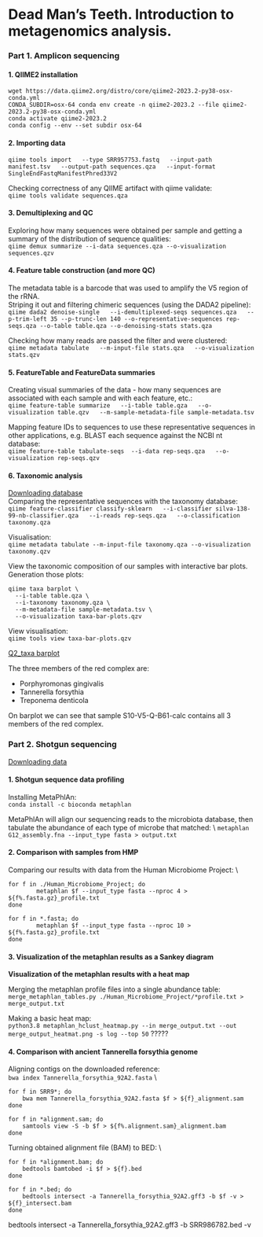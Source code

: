 # Dead Man’s Teeth. Introduction to metagenomics analysis.

### Part 1. Amplicon sequencing

#### 1. QIIME2 installation
```
wget https://data.qiime2.org/distro/core/qiime2-2023.2-py38-osx-conda.yml
CONDA_SUBDIR=osx-64 conda env create -n qiime2-2023.2 --file qiime2-2023.2-py38-osx-conda.yml
conda activate qiime2-2023.2
conda config --env --set subdir osx-64
```

#### 2. Importing data
`qiime tools import   --type SRR957753.fastq   --input-path manifest.tsv   --output-path sequences.qza   --input-format SingleEndFastqManifestPhred33V2`

Checking correctness of any QIIME artifact with qiime validate: \
`qiime tools validate sequences.qza`

#### 3. Demultiplexing and QC
Exploring how many sequences were obtained per sample and getting a summary of the distribution of sequence qualities: \
`qiime demux summarize --i-data sequences.qza --o-visualization sequences.qzv`

#### 4. Feature table construction (and more QC)
The metadata table is a barcode that was used to amplify the V5 region of the rRNA. \
Striping it out and filtering chimeric sequences (using the DADA2 pipeline): \
`qiime dada2 denoise-single   --i-demultiplexed-seqs sequences.qza   --p-trim-left 35 --p-trunc-len 140 --o-representative-sequences rep-seqs.qza --o-table table.qza --o-denoising-stats stats.qza`

Checking how many reads are passed the filter and were clustered: \
`qiime metadata tabulate   --m-input-file stats.qza   --o-visualization stats.qzv`

#### 5. FeatureTable and FeatureData summaries
Creating visual summaries of the data - how many sequences are associated with each sample and with each feature, etc.: \
`qiime feature-table summarize   --i-table table.qza   --o-visualization table.qzv   --m-sample-metadata-file sample-metadata.tsv`

Mapping feature IDs to sequences to use these representative sequences in other applications, e.g. BLAST each sequence against the NCBI nt database: \
`qiime feature-table tabulate-seqs  --i-data rep-seqs.qza   --o-visualization rep-seqs.qzv`

#### 6. Taxonomic analysis

[Downloading database](https://disk.yandex.ru/d/QxQWKV8x5ucxvw) \
Comparing the representative sequences with the taxonomy database: \
`qiime feature-classifier classify-sklearn   --i-classifier silva-138-99-nb-classifier.qza   --i-reads rep-seqs.qza   --o-classification taxonomy.qza`

Visualisation: \
`qiime metadata tabulate --m-input-file taxonomy.qza --o-visualization taxonomy.qzv`

View the taxonomic composition of our samples with interactive bar plots. \
Generation those plots:
```
qiime taxa barplot \
  --i-table table.qza \
  --i-taxonomy taxonomy.qza \
  --m-metadata-file sample-metadata.tsv \
  --o-visualization taxa-bar-plots.qzv
```
View visualisation:\
`qiime tools view taxa-bar-plots.qzv`

[Q2_taxa barplot](https://github.com/lear-711/Bioinformatics_practice/blob/70c77fcb6a5361e8c79eefe4f0866b7cdfe4f7a6/Data_project_7/q2_taxa%20:%20barplot.pdf)

The three members of the red complex are:
* Porphyromonas gingivalis
* Tannerella forsythia
* Treponema denticola

On barplot we can see that sample S10-V5-Q-B61-calc contains all 3 members of the red complex.

### Part 2. Shotgun sequencing

[Downloading data](https://www.dropbox.com/s/f5j52tliumt6etm/G12_assembly.fna.gz?dl=0)

#### 1. Shotgun sequence data profiling

Installing MetaPhlAn: \
`conda install -c bioconda metaphlan`

MetaPhlAn will align our sequencing reads to the microbiota database, then tabulate the abundance of each type of microbe that matched: \ 
`metaphlan G12_assembly.fna --input_type fasta > output.txt`

#### 2. Comparison with samples from HMP

Comparing our results with data from the Human Microbiome Project: \
```
for f in ./Human_Microbiome_Project; do
        metaphlan $f --input_type fasta --nproc 4 > ${f%.fasta.gz}_profile.txt
done
```

```
for f in *.fasta; do
        metaphlan $f --input_type fasta --nproc 10 > ${f%.fasta.gz}_profile.txt
done
```

#### 3. Visualization of the metaphlan results as a Sankey diagram

**Visualization of the metaphlan results with a heat map** 

Merging the metaphlan profile files into a single abundance table: \
`merge_metaphlan_tables.py ./Human_Microbiome_Project/*profile.txt > merge_output.txt`

Making a basic heat map: \
`python3.8 metaphlan_hclust_heatmap.py --in merge_output.txt --out merge_output_heatmat.png -s log --top 50` ?????


#### 4. Comparison with ancient Tannerella forsythia genome

Aligning contigs on the downloaded reference: \
`bwa index Tannerella_forsythia_92A2.fasta` \
```
for f in SRR9*; do
    bwa mem Tannerella_forsythia_92A2.fasta $f > ${f}_alignment.sam
done
```
```
for f in *alignment.sam; do
    samtools view -S -b $f > ${f%.alignment.sam}_alignment.bam
done
```
Turning obtained alignment file (BAM) to BED: \
```
for f in *alignment.bam; do
    bedtools bamtobed -i $f > ${f}.bed
done
```
```
for f in *.bed; do
    bedtools intersect -a Tannerella_forsythia_92A2.gff3 -b $f -v > ${f}_intersect.bam
done
```
bedtools intersect -a Tannerella_forsythia_92A2.gff3 -b SRR986782.bed -v













